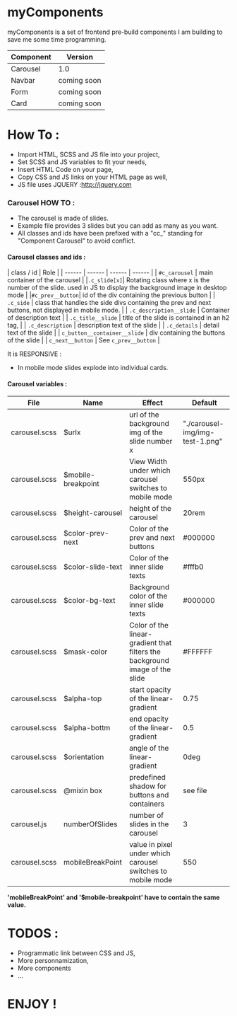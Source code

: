 # myComponents

myComponents is a set of frontend pre-build components I am building to save me some time programming.

| Component | Version |
| ------ | ------ |
| Carousel | 1.0 |
| Navbar | coming soon|
|Form | coming soon |
| Card | coming soon |

# How To :
  - Import HTML, SCSS and JS file into your project,
  - Set SCSS and JS variables to fit your needs,
  - Insert HTML Code on your page,
  - Copy CSS and JS links on your HTML page as well,
  - JS file uses JQUERY :<http://jquery.com>

### Carousel HOW TO :

- The carousel is made of slides. 
- Example file provides 3 slides but you can add as many as you want.
- All classes and ids have been prefixed with a "cc_" standing for "Component Carousel" to avoid conflict.

#### Carousel classes and ids :

| class / id | Role |
| ------ | ------ | ------ | ------ |
| ```#c_carousel``` | main container of the carousel |
|```.c_slide[x]```| Rotating class where x is the number of the slide. used in JS to display the background image in desktop mode |
|```#c_prev__button```| id of the div containing the previous button |
| ```.c_side``` | class that handles the side divs containing the prev and next buttons, not displayed in mobile mode.  |
| ```.c_description__slide``` | Container of description text |
| ```.c_title__slide``` | title of the slide is contained in an h2 tag,  |
| ```.c_description``` | description text of the slide |
| ```.c_details``` | detail text of the slide |
| ```c_button__container__slide``` | div containing the buttons of the slide |
| ```c_next__button``` | See ```c_prev__button``` |


It is RESPONSIVE : 
- In mobile mode slides explode into individual cards.

#### Carousel variables :

| File | Name | Effect | Default |
| ------ | ------ | ------ | ------ |
| carousel.scss | $urlx | url of the background img of the slide number x | "./carousel-img/img-test-1.png" |
| carousel.scss | $mobile-breakpoint | View Width under which carousel switches to mobile mode | 550px
| carousel.scss | $height-carousel | height of the carousel | 20rem |
| carousel.scss | $color-prev-next | Color of the prev and next buttons | #000000 |
| carousel.scss | $color-slide-text | Color of the inner slide texts | #fffb0 |
| carousel.scss | $color-bg-text | Background color of the inner slide texts | #000000 |
| carousel.scss | $mask-color | Color of the linear-gradient that filters the background image of the slide | #FFFFFF |
| carousel.scss | $alpha-top | start opacity of the linear-gradient | 0.75 |
| carousel.scss | $alpha-bottm | end opacity of the linear-gradient | 0.5 |
| carousel.scss | $orientation | angle of the linear-gradient | 0deg |
| carousel.scss | @mixin box | predefined shadow for buttons and containers | see file |
| carousel.js | numberOfSlides | number of slides in the carousel | 3 |
| carousel.scss | mobileBreakPoint | value in pixel under which carousel switches to mobile mode| 550 |

**'mobileBreakPoint' and '$mobile-breakpoint' have to contain the same value.**

# TODOS :

- Programmatic link between CSS and JS,
- More personnamization,
- More components
- ...

# ENJOY !